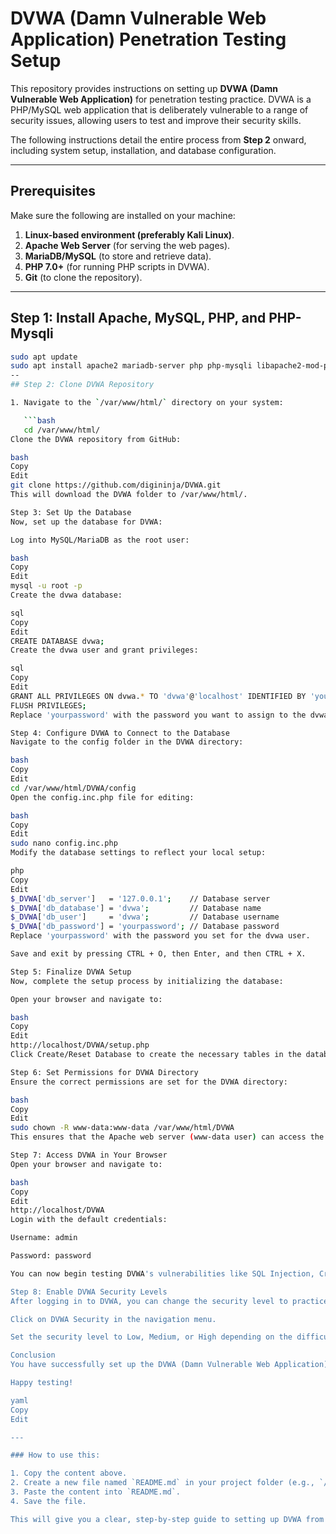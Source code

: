 # DVWA (Damn Vulnerable Web Application) Penetration Testing Setup

This repository provides instructions on setting up **DVWA (Damn Vulnerable Web Application)** for penetration testing practice. DVWA is a PHP/MySQL web application that is deliberately vulnerable to a range of security issues, allowing users to test and improve their security skills.

The following instructions detail the entire process from **Step 2** onward, including system setup, installation, and database configuration.

---

## Prerequisites

Make sure the following are installed on your machine:

1. **Linux-based environment (preferably Kali Linux)**.
2. **Apache Web Server** (for serving the web pages).
3. **MariaDB/MySQL** (to store and retrieve data).
4. **PHP 7.0+** (for running PHP scripts in DVWA).
5. **Git** (to clone the repository).

---

## Step 1: Install Apache, MySQL, PHP, and PHP-Mysqli

```bash
sudo apt update
sudo apt install apache2 mariadb-server php php-mysqli libapache2-mod-php
--
## Step 2: Clone DVWA Repository

1. Navigate to the `/var/www/html/` directory on your system:

   ```bash
   cd /var/www/html/
Clone the DVWA repository from GitHub:

bash
Copy
Edit
git clone https://github.com/digininja/DVWA.git
This will download the DVWA folder to /var/www/html/.

Step 3: Set Up the Database
Now, set up the database for DVWA:

Log into MySQL/MariaDB as the root user:

bash
Copy
Edit
mysql -u root -p
Create the dvwa database:

sql
Copy
Edit
CREATE DATABASE dvwa;
Create the dvwa user and grant privileges:

sql
Copy
Edit
GRANT ALL PRIVILEGES ON dvwa.* TO 'dvwa'@'localhost' IDENTIFIED BY 'yourpassword';
FLUSH PRIVILEGES;
Replace 'yourpassword' with the password you want to assign to the dvwa user.

Step 4: Configure DVWA to Connect to the Database
Navigate to the config folder in the DVWA directory:

bash
Copy
Edit
cd /var/www/html/DVWA/config
Open the config.inc.php file for editing:

bash
Copy
Edit
sudo nano config.inc.php
Modify the database settings to reflect your local setup:

php
Copy
Edit
$_DVWA['db_server']   = '127.0.0.1';    // Database server
$_DVWA['db_database'] = 'dvwa';         // Database name
$_DVWA['db_user']     = 'dvwa';         // Database username
$_DVWA['db_password'] = 'yourpassword'; // Database password
Replace 'yourpassword' with the password you set for the dvwa user.

Save and exit by pressing CTRL + O, then Enter, and then CTRL + X.

Step 5: Finalize DVWA Setup
Now, complete the setup process by initializing the database:

Open your browser and navigate to:

bash
Copy
Edit
http://localhost/DVWA/setup.php
Click Create/Reset Database to create the necessary tables in the database.

Step 6: Set Permissions for DVWA Directory
Ensure the correct permissions are set for the DVWA directory:

bash
Copy
Edit
sudo chown -R www-data:www-data /var/www/html/DVWA
This ensures that the Apache web server (www-data user) can access the files.

Step 7: Access DVWA in Your Browser
Open your browser and navigate to:

bash
Copy
Edit
http://localhost/DVWA
Login with the default credentials:

Username: admin

Password: password

You can now begin testing DVWA's vulnerabilities like SQL Injection, Cross-Site Scripting (XSS), and other security issues.

Step 8: Enable DVWA Security Levels
After logging in to DVWA, you can change the security level to practice different penetration testing techniques:

Click on DVWA Security in the navigation menu.

Set the security level to Low, Medium, or High depending on the difficulty level you want to test.

Conclusion
You have successfully set up the DVWA (Damn Vulnerable Web Application) for penetration testing practice. You can now use this application to explore vulnerabilities, test exploitation techniques, and improve your security skills.

Happy testing!

yaml
Copy
Edit

---

### How to use this:

1. Copy the content above.
2. Create a new file named `README.md` in your project folder (e.g., `/var/www/html/DVWA`).
3. Paste the content into `README.md`.
4. Save the file.

This will give you a clear, step-by-step guide to setting up DVWA from **Step 2** onward.







